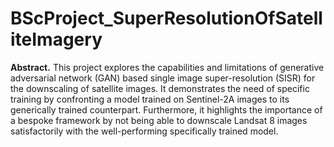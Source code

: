 # BScProject_SuperResolutionOfSatelliteImagery

**Abstract.** This project explores the capabilities and limitations of generative adversarial network (GAN) based single image super-resolution (SISR) for the downscaling of satellite images. It demonstrates the need of specific training by confronting a model trained on Sentinel-2A images to its generically trained counterpart. Furthermore, it highlights the importance of a bespoke framework by not being able to downscale Landsat 8 images satisfactorily with the well-performing specifically trained model.
